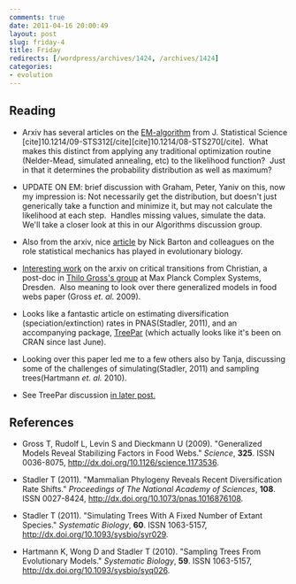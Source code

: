 ```yaml
---
comments: true
date: 2011-04-16 20:00:49
layout: post
slug: friday-4
title: Friday
redirects: [/wordpress/archives/1424, /archives/1424]
categories:
- evolution
---
```


## Reading





	
  * Arxiv has several articles on the [EM-algorithm](http://en.wikipedia.org/wiki/Expectation-maximization_algorithm) from J. Statistical Science [cite]10.1214/09-STS312[/cite][cite]10.1214/08-STS270[/cite].  What makes this distinct from applying any traditional optimization routine (Nelder-Mead, simulated annealing, etc) to the likelihood function?  Just in that it determines the probability distribution as well as maximum?

	
  * UPDATE ON EM: brief discussion with Graham, Peter, Yaniv on this, now my impression is: Not necessarily get the distribution, but doesn't just generically take a function and minimize it, but may not calculate the likelihood at each step.  Handles missing values, simulate the data.  We'll take a closer look at this in our Algorithms discussion group.

	
  * Also from the arxiv, nice [article](http://arxiv.org/abs/1104.2854) by Nick Barton and colleagues on the role statistical mechanics has played in evolutionary biology.

	
  * [Interesting work](http://arxiv.org/abs/1101.2908) on the arxiv on critical transitions from Christian, a post-doc in [Thilo Gross's group](http://www.biond.org/content/research) at Max Planck Complex Systems, Dresden.  Also meaning to look over there generalized models in food webs paper (Gross _et. al._ 2009).

	
  * Looks like a fantastic article on estimating diversification (speciation/extinction) rates in PNAS(Stadler, 2011), and an accompanying package, [TreePar](http://cran.r-project.org/web/packages/TreePar/index.html) (which actually looks like it's been on CRAN since last June).

	
  * Looking over this paper led me to a few others also by Tanja, discussing some of the challenges of simulating(Stadler, 2011) and sampling trees(Hartmann _et. al._ 2010).

	
  * See TreePar discussion [in later post.](http://www.carlboettiger.info/archives/1423)




## References


- Gross T, Rudolf L, Levin S and Dieckmann U (2009).
"Generalized Models Reveal Stabilizing Factors in Food Webs."
*Science*, **325**.
ISSN 0036-8075, <a href="http://dx.doi.org/10.1126/science.1173536">http://dx.doi.org/10.1126/science.1173536</a>.

- Stadler T (2011).
"Mammalian Phylogeny Reveals Recent Diversification Rate Shifts."
*Proceedings of The National Academy of Sciences*, **108**.
ISSN 0027-8424, <a href="http://dx.doi.org/10.1073/pnas.1016876108">http://dx.doi.org/10.1073/pnas.1016876108</a>.

- Stadler T (2011).
"Simulating Trees With A Fixed Number of Extant Species."
*Systematic Biology*, **60**.
ISSN 1063-5157, <a href="http://dx.doi.org/10.1093/sysbio/syr029">http://dx.doi.org/10.1093/sysbio/syr029</a>.

- Hartmann K, Wong D and Stadler T (2010).
"Sampling Trees From Evolutionary Models."
*Systematic Biology*, **59**.
ISSN 1063-5157, <a href="http://dx.doi.org/10.1093/sysbio/syq026">http://dx.doi.org/10.1093/sysbio/syq026</a>.
